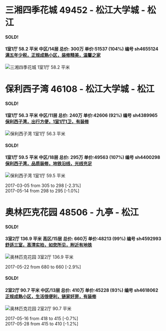 # 三湘四季花城 49452 - 松江大学城 - 松江

#### SOLD!
#### 1室1厅 58.2 平米 中区/14层 总价: 300万 单价:51537 (104%) 编号 sh4655124 [满五年少税，正规成熟小区，装修精美，温馨之家](https://href.li/?http://sh.lianjia.com/ershoufang/sh4655124.html)

![三湘四季花城 1室1厅 58.2 平米](http://cdn1.dooioo.com/fetch/vp/fy/gi/20160415/6a8eb033-474a-43e7-8124-53caf2febd98.jpg_200x150.jpg)



    


# 保利西子湾 46108 - 松江大学城 - 松江

#### SOLD!
#### 1室1厅 56.3 平米 中区/11层 总价: 240万 单价:42606 (92%) 编号 sh4389965 [保利西子湾，出行方便，1室1厅1卫，有装修](https://href.li/?http://sh.lianjia.com/ershoufang/sh4389965.html)

![保利西子湾 1室1厅 56.3 平米](http://cdn1.dooioo.com/fetch/vp/fy/gi/20160327/a04d0618-1963-41b3-a886-d20363a25acc.jpg_200x150.jpg)



    
#### SOLD!
#### 1室1厅 59.5 平米 中区/18层 总价: 295万 单价:49563 (107%) 编号 sh4400298 [保利西子湾，品质装修，地铁沿线，光线充足](https://href.li/?http://sh.lianjia.com/ershoufang/sh4400298.html)

![保利西子湾 1室1厅 59.5 平米](http://cdn1.dooioo.com/fetch/vp/fy/gi/20151109/61bbb27c-243f-462c-bea1-a60750e185bd.jpg_200x150.jpg)

2017-03-05 from 305 to 298 [-2.3%]<br />2017-05-14 from 298 to 295 [-1.0%]

    


# 奥林匹克花园 48506 - 九亭 - 松江

#### SOLD!
#### 3室2厅 136.9 平米 高区/15层 总价: 660万 单价:48213 (99%) 编号 sh4592993 [舒适三室，高清实拍，如您所见，附近有地铁](https://href.li/?http://sh.lianjia.com/ershoufang/sh4592993.html)

![奥林匹克花园 3室2厅 136.9 平米](http://cdn1.dooioo.com/fetch/vp/fy/gi/20170419/e852a2b2-9239-4609-af90-0faedfb6dc65.jpg_200x150.jpg)

2017-05-22 from 680 to 660 [-2.9%]

    
#### SOLD!
#### 2室2厅 90.7 平米 中区/13层 总价: 410万 单价:45228 (93%) 编号 sh4618062 [正规成熟小区，生活很便利，链家好房，有装修](https://href.li/?http://sh.lianjia.com/ershoufang/sh4618062.html)

![奥林匹克花园 2室2厅 90.7 平米](http://cdn1.dooioo.com/fetch/vp/fy/gi/20160820/c2f59ba9-66eb-48ba-8336-6ac6a1f00c1a.jpg_200x150.jpg)

2017-05-16 from 418 to 415 [-0.7%]<br />2017-05-28 from 415 to 410 [-1.2%]

    


